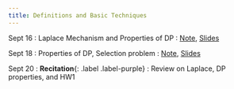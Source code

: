 ```yaml
---
title: Definitions and Basic Techniques
---
```


Sept 16
: Laplace Mechanism and Properties of DP
  : [Note](https://drive.google.com/file/d/15EA-6-nh3n7KEA-S4926CPDFerVflz3g/view?usp=sharing),
  [Slides](https://drive.google.com/file/d/19iW2qi4gW8eiz9QmILZ8cjO4MgsCKBSg/view?usp=sharing)


Sept 18
: Properties of DP, Selection problem
  : [Note](https://drive.google.com/file/d/1lKYdySKxZ4nG3Q-JmJ1XnLS3hdGf2cSA/view?usp=sharing),
  [Slides](https://drive.google.com/file/d/1xGl1rCwzh947A9GeopdNZ1HiyviMm68O/view?usp=sharing)


Sept 20
: **Recitation**{: .label .label-purple}
  : Review on Laplace, DP properties, and HW1

